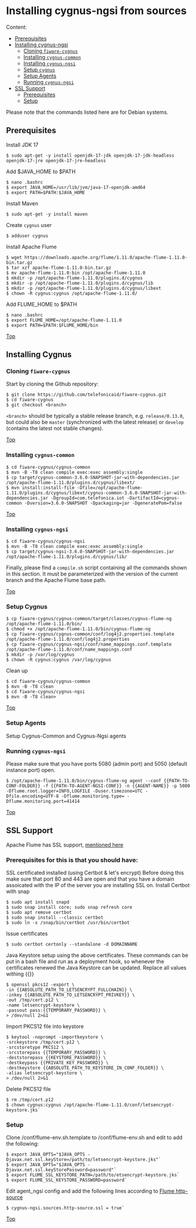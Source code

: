 # <a name="top"></a>Installing cygnus-ngsi from sources
Content:

* [Prerequisites](#section1)
* [Installing cygnus-ngsi](#section2)
    * [Cloning `fiware-cygnus`](#section2.1)
    * [Installing `cygnus-common`](#section2.2)
    * [Installing `cygnus-ngsi`](#section2.3)
    * [Setup `cygnus`](#section2.4)
    * [Setup Agents](#section2.5)
    * [Running `cygnus-ngsi`](#section2.6)
* [SSL Support](#section3)
    * [Prerequisites](#section3.1)
    * [Setup](#section3.2)
      
Please note that the commands listed here are for Debian systems.

## <a name="section1"></a>Prerequisites
Install JDK 17

    $ sudo apt-get -y install openjdk-17-jdk openjdk-17-jdk-headless openjdk-17-jre openjdk-17-jre-headless
    
Add $JAVA_HOME to $PATH

    $ nano .bashrc
    $ export JAVA_HOME=/usr/lib/jvm/java-17-openjdk-amd64
    $ export PATH=$PATH:$JAVA_HOME

Install Maven

    $ sudo apt-get -y install maven

Create `cygnus` user

    $ adduser cygnus

Install Apache Flume 

    $ wget https://downloads.apache.org/flume/1.11.0/apache-flume-1.11.0-bin.tar.gz
    $ tar xzf apache-flume-1.11.0-bin.tar.gz
    $ mv apache-flume-1.11.0-bin /opt/apache-flume-1.11.0
    $ mkdir -p /opt/apache-flume-1.11.0/plugins.d/cygnus
    $ mkdir -p /opt/apache-flume-1.11.0/plugins.d/cygnus/lib
    $ mkdir -p /opt/apache-flume-1.11.0/plugins.d/cygnus/libext
    $ chown -R cygnus:cygnus /opt/apache-flume-1.11.0/
    
Add FLUME_HOME to $PATH

    $ nano .bashrc
    $ export FLUME_HOME=/opt/apache-flume-1.11.0
    $ export PATH=$PATH:$FLUME_HOME/bin

[Top](#top)

## <a name="section2"></a>Installing Cygnus
### <a name="section2.1"></a>Cloning `fiware-cygnus`
Start by cloning the Github repository:

    $ git clone https://github.com/telefonicaid/fiware-cygnus.git
    $ cd fiware-cygnus
    $ git checkout <branch>

`<branch>` should be typically a stable release branch, e.g. `release/0.13.0`, but could also be `master` (synchronized with the latest release) or `develop` (contains the latest not stable changes).

[Top](#top)

### <a name="section2.2"></a>Installing `cygnus-common`

    $ cd fiware-cygnus/cygnus-common
    $ mvn -B -T8 clean compile exec:exec assembly:single
    $ cp target/cygnus-common-3.6.0-SNAPSHOT-jar-with-dependencies.jar /opt/apache-flume-1.11.0/plugins.d/cygnus/libext/
    $ mvn install:install-file -Dfile=/opt/apache-flume-1.11.0/plugins.d/cygnus/libext/cygnus-common-3.6.0-SNAPSHOT-jar-with-dependencies.jar -DgroupId=com.telefonica.iot -DartifactId=cygnus-common -Dversion=3.6.0-SNAPSHOT -Dpackaging=jar -DgeneratePom=false

[Top](#top)

### <a name="section2.3"></a>Installing `cygnus-ngsi`

    $ cd fiware-cygnus/cygnus-ngsi
    $ mvn -B -T8 clean compile exec:exec assembly:single
    $ cp target/cygnus-ngsi-3.6.0-SNAPSHOT-jar-with-dependencies.jar /opt/apache-flume-1.11.0/plugins.d/cygnus/lib/

Finally, please find a `compile.sh` script containing all the commands shown in this section. It must be parameterized with the version of the current branch and the Apache Flume base path.

[Top](#top)

### <a name="section2.4"></a>Setup Cygnus

    $ cp fiware-cygnus/cygnus-common/target/classes/cygnus-flume-ng /opt/apache-flume-1.11.0/bin/
    $ chmod +x /opt/apache-flume-1.11.0/bin/cygnus-flume-ng
    $ cp fiware-cygnus/cygnus-common/conf/log4j2.properties.template /opt/apache-flume-1.11.0/conf/log4j2.properties
    $ cp fiware-cygnus/cygnus-ngsi/conf/name_mappings.conf.template /opt/apache-flume-1.11.0/conf/name_mappings.conf
    $ mkdir -p /var/log/cygnus
    $ chown -R cygnus:cygnus /var/log/cygnus
    
Clean up

    $ cd fiware-cygnus/cygnus-common
    $ mvn -B -T8 clean
    $ cd fiware-cygnus/cygnus-ngsi
    $ mvn -B -T8 clean>
    
[Top](#top)

### <a name="section2.5"></a>Setup Agents
Setup Cygnus-Common and Cygnus-Ngsi agents

### <a name="section2.6"></a>Running `cygnus-ngsi`
Please make sure that you have ports 5080 (admin port) and 5050 (default instance port) open.

    $ /opt/apache-flume-1.11.0/bin/cygnus-flume-ng agent --conf {{PATH-TO-CONF-FOLDER}} -f {{PATH-TO-AGENT-NGSI-CONF}} -n {{AGENT-NAME}} -p 5080 -Dflume.root.logger=INFO,LOGFILE -Duser.timezone=UTC -Dfile.encoding=UTF-8 -Dflume.monitoring.type= -Dflume.monitoring.port=41414

[Top](#top)

## <a name="section3"></a>SSL Support
Apache Flume has SSL support, <a href='https://flume.apache.org/FlumeUserGuide.html#ssl-tls-support'>mentioned here</a>

### <a name="section3.1"></a>Prerequisites for this is that you should have:
SSL certificated installed (using Certbot & let's encrypt)
Before doing this make sure that port 80 and 443 are open and that you have a domain assoicated with the IP of the server you are installing SSL on.
Install Certbot with snap

    $ sudo apt install snapd
    $ sudo snap install core; sudo snap refresh core
    $ sudo apt remove certbot
    $ sudo snap install --classic certbot
    $ sudo ln -s /snap/bin/certbot /usr/bin/certbot

Issue certificates
  
    $ sudo certbot certonly --standalone -d DOMAINNAME

Java Keystore setup using the above certificates.
These commands can be put in a bash file and run as a deployment hook, so whenever the certificates renewed the Java Keystore can be updated.
Replace all values withing {{}}

    $ openssl pkcs12 -export \
    -in {{ABSOLUTE_PATH_TO_LETSENCRYPT_FULLCHAIN}} \
    -inkey {{ABSOLUTE_PATH_TO_LETSENCRYPT_PRIVKEY}} \
    -out /tmp/cert.p12 \
    -name letsencrypt-keystore \
    -passout pass:{{TEMPORARY_PASSWORD}} \ 
    > /dev/null 2>&1

Import PKCS12 file into keystore

    $ keytool -noprompt -importkeystore \
    -srckeystore /tmp/cert.p12 \
    -srcstoretype PKCS12 \ 
    -srcstorepass {{TEMPORARY_PASSWORD}} \ 
    -deststorepass {{KEYSTORE_PASSWORD}} \ 
    -destkeypass {{PRIVATE_KEY_PASSWORD}} \ 
    -destkeystore {{ABSOLUTE_PATH_TO_KEYSTORE_IN_CONF_FOLDER}} \ 
    -alias letsencrypt-keystore \
    > /dev/null 2>&1

Delete PKCS12 file

    $ rm /tmp/cert.p12
    $ chown cygnus:cygnus /opt/apache-flume-1.11.0/conf/letsencrypt-keystore.jks`

### <a name="section3.2"></a>Setup
Clone /conf/flume-env.sh.template to /conf/flume-env.sh and edit to add the following:

    $ export JAVA_OPTS="$JAVA_OPTS -Djavax.net.ssl.keyStore=/path/to/letsencrypt-keystore.jks"`
    $ export JAVA_OPTS="$JAVA_OPTS -Djavax.net.ssl.keyStorePassword=password"`
    $ export FLUME_SSL_KEYSTORE_PATH=/path/to/etsencrypt-keystore.jks`
    $ export FLUME_SSL_KEYSTORE_PASSWORD=password`

Edit agent_ngsi config and add the following lines according to <a href='https://flume.apache.org/releases/content/1.11.0/FlumeUserGuide.html#http-source'>Flume http-source</a>

    $ cygnus-ngsi.sources.http-source.ssl = true`


[Top](#top)
